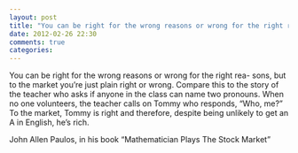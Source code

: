 ```yaml
---
layout: post
title: "You can be right for the wrong reasons or wrong for the right rea- sons, but to the market you’re just plain right or wrong. Compare this to the story of the teacher who asks if anyone in the class can name two pronouns. When no one volunteers, the teacher calls on Tommy who responds, “Who, me?” To the market, Tommy is right and therefore, despite being unlikely to get an A in English, he’s rich."
date: 2012-02-26 22:30
comments: true
categories: 
---
```


You can be right for the wrong reasons or wrong for the right rea- sons, but to the market you’re just plain right or wrong. Compare this to the story of the teacher who asks if anyone in the class can name two pronouns. When no one volunteers, the teacher calls on Tommy who responds, “Who, me?” To the market, Tommy is right and therefore, despite being unlikely to get an A in English, he’s rich.


John Allen Paulos, in his book “Mathematician Plays The Stock Market”

